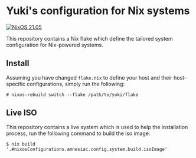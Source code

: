 # Yuki's configuration for Nix systems

[![NixOS 21.05](https://img.shields.io/badge/NixOS-v21.05-blue.svg?style=flat-square&logo=NixOS&logoColor=white)](https://nixos.org)

This repository contains a Nix flake which define the tailored system
configuration for Nix-powered systems.

## Install

Assuming you have changed `flake.nix` to define your host and their
host-specific configurations, simply run the following:

```console
# nixos-rebuild switch --flake /path/to/yuki/flake
```

## Live ISO

This repository contains a live system which is used to help the
installation process, run the following command to build the iso
image:

```console
$ nix build '.#nixosConfigurations.amnesiac.config.system.build.isoImage'
```
